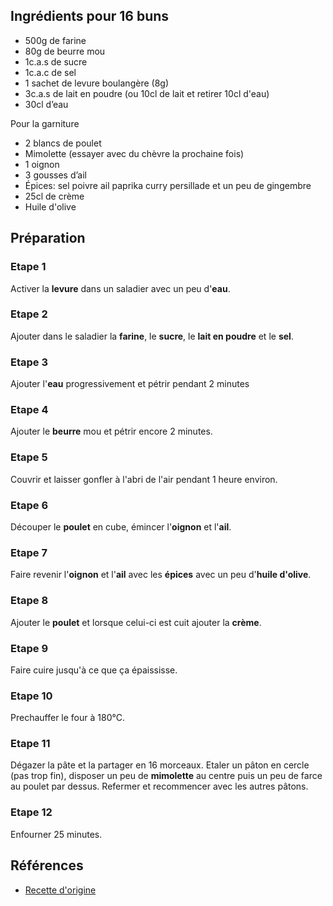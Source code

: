 ## Ingrédients pour 16 buns

- 500g de farine
- 80g de beurre mou
- 1c.a.s de sucre
- 1c.a.c de sel
- 1 sachet de levure boulangère (8g)
- 3c.a.s de lait en poudre (ou 10cl de lait et retirer 10cl d'eau)
- 30cl d’eau

Pour la garniture

- 2 blancs de poulet
- Mimolette (essayer avec du chèvre la prochaine fois)
- 1 oignon
- 3 gousses d’ail
- Épices: sel poivre ail paprika curry persillade et un peu de gingembre
- 25cl de crème
- Huile d'olive

## Préparation

### Etape 1

Activer la **levure** dans un saladier avec un peu d'**eau**.

### Etape 2

Ajouter dans le saladier la **farine**, le **sucre**, le **lait en poudre** et le **sel**.

### Etape 3

Ajouter l'**eau** progressivement et pétrir pendant 2 minutes

### Etape 4

Ajouter le **beurre** mou et pétrir encore 2 minutes.

### Etape 5

Couvrir et laisser gonfler à l'abri de l'air pendant 1 heure environ.

### Etape 6

Découper le **poulet** en cube, émincer l'**oignon** et l'**ail**.

### Etape 7

Faire revenir l'**oignon** et l'**ail** avec les **épices** avec un peu d'**huile d'olive**.

### Etape 8

Ajouter le **poulet** et lorsque celui-ci est cuit ajouter la **crème**.

### Etape 9

Faire cuire jusqu'à ce que ça épaississe.

### Etape 10

Prechauffer le four à 180°C.

### Etape 11

Dégazer la pâte et la partager en 16 morceaux. Etaler un pâton en cercle (pas trop fin), disposer un peu de **mimolette** au centre puis un peu de farce au poulet par dessus. Refermer et recommencer avec les autres pâtons.

### Etape 12

Enfourner 25 minutes.

## Références

- [Recette d'origine](https://www.instagram.com/p/C4lD0_NIbYL/)
